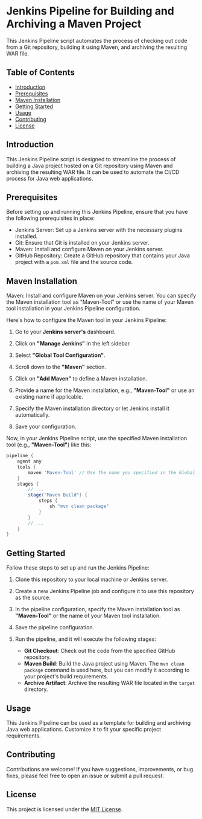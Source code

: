 # Jenkins Pipeline for Building and Archiving a Maven Project

This Jenkins Pipeline script automates the process of checking out code from a Git repository, building it using Maven, and archiving the resulting WAR file.

## Table of Contents

- [Introduction](#introduction)
- [Prerequisites](#prerequisites)
- [Maven Installation](#maven-installation)
- [Getting Started](#getting-started)
- [Usage](#usage)
- [Contributing](#contributing)
- [License](#license)

## Introduction

This Jenkins Pipeline script is designed to streamline the process of building a Java project hosted on a Git repository using Maven and archiving the resulting WAR file. It can be used to automate the CI/CD process for Java web applications.

## Prerequisites

Before setting up and running this Jenkins Pipeline, ensure that you have the following prerequisites in place:

- Jenkins Server: Set up a Jenkins server with the necessary plugins installed.
- Git: Ensure that Git is installed on your Jenkins server.
- Maven: Install and configure Maven on your Jenkins server.
- GitHub Repository: Create a GitHub repository that contains your Java project with a `pom.xml` file and the source code.

## Maven Installation

Maven: Install and configure Maven on your Jenkins server. You can specify the Maven installation tool as "Maven-Tool" or use the name of your Maven tool installation in your Jenkins Pipeline configuration.

Here's how to configure the Maven tool in your Jenkins Pipeline:

1. Go to your **Jenkins server's** dashboard.

2. Click on **"Manage Jenkins"** in the left sidebar.

3. Select **"Global Tool Configuration"**.

4. Scroll down to the **"Maven"** section.

5. Click on **"Add Maven"** to define a Maven installation.

6. Provide a name for the Maven installation, e.g., **"Maven-Tool"** or use an existing name if applicable.

7. Specify the Maven installation directory or let Jenkins install it automatically.

8. Save your configuration.

Now, in your Jenkins Pipeline script, use the specified Maven installation tool (e.g., **"Maven-Tool"**) like this:

```groovy
pipeline {
    agent any
    tools {
        maven 'Maven-Tool' // Use the name you specified in the Global Tool Configuration
    }
    stages {
        // ...
        stage("Maven Build") {
            steps {
                sh "mvn clean package"
            }
        }
        // ...
    }
}
```

## Getting Started

Follow these steps to set up and run the Jenkins Pipeline:

1. Clone this repository to your local machine or Jenkins server.

2. Create a new Jenkins Pipeline job and configure it to use this repository as the source.

3. In the pipeline configuration, specify the Maven installation tool as **"Maven-Tool"** or the name of your Maven tool installation.

4. Save the pipeline configuration.

5. Run the pipeline, and it will execute the following stages:
   - **Git Checkout**: Check out the code from the specified GitHub repository.
   - **Maven Build**: Build the Java project using Maven. The `mvn clean package` command is used here, but you can modify it according to your project's build requirements.
   - **Archive Artifact**: Archive the resulting WAR file located in the `target` directory.

## Usage

This Jenkins Pipeline can be used as a template for building and archiving Java web applications. Customize it to fit your specific project requirements.

## Contributing

Contributions are welcome! If you have suggestions, improvements, or bug fixes, please feel free to open an issue or submit a pull request.

## License

This project is licensed under the [MIT License](LICENSE).
